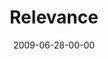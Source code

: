 ---
layout: message
category: message
series: "Roadmap For A Revolution"
title: "Relevance"
date: 2009-06-28-00-00
message_id: 569
audio: "http://s3.amazonaws.com/crossroads-media/messages/audio/Roadmap7.mp3"
audio-duration: "33:07"
description: "Chuck Mingo discusses the importance of relevance in the revolution of the early church."
video: "http://s3.amazonaws.com/crossroads-media/messages/video/Roadmap7.mp4"
video-duration: "33:07"
video-image: "http://s3.amazonaws.com/crossroads-media/images/Roadmap7-still.jpg"
program: "http://s3.amazonaws.com/crossroads-media/documents/0627_28Program.pdf"
explicit: false
---